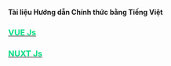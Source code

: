 **Tài liệu Hướng dẫn Chính thức bằng Tiếng Việt**

<a href="https://nuxt-vue-docs-vi.vercel.app/vue/guide/introduction" target="_blank">
    <h3 style="color: #00dc82; font-weight: bold">VUE Js</h2>
</a>


<a href="https://nuxt-vue-docs-vi.vercel.app/nuxt/get_started/introduction" target="_blank">
    <h3 style="color: #00dc82; font-weight: bold">NUXT Js</h2>
</a>
